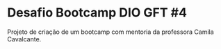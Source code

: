 # Desafio Bootcamp DIO GFT #4



Projeto de criação de um bootcamp com mentoria da professora Camila Cavalcante.